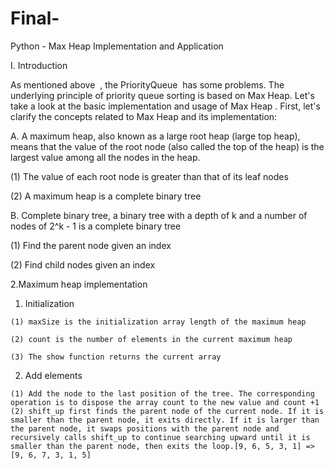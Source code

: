 # Final-
Python - Max Heap Implementation and Application

I. Introduction

As mentioned above  , the PriorityQueue  has some problems. The underlying principle of priority queue sorting is based on Max Heap. Let's take a look at the basic implementation and usage of Max Heap . First, let's clarify the concepts related to Max Heap and its implementation:

A. A maximum heap, also known as a large root heap (large top heap), means that the value of the root node (also called the top of the heap) is the largest value among all the nodes in the heap.

(1) The value of each root node is greater than that of its leaf nodes

(2) A maximum heap is a complete binary tree

B. Complete binary tree, a binary tree with a depth of k and a number of nodes of 2^k - 1 is a complete binary tree

(1) Find the parent node given an index


(2) Find child nodes given an index


 2.Maximum heap implementation
  
   1. Initialization
      
    (1) maxSize is the initialization array length of the maximum heap
    
    (2) count is the number of elements in the current maximum heap
    
    (3) The show function returns the current array
  
  
   2. Add elements
   
    (1) Add the node to the last position of the tree. The corresponding operation is to dispose the array count to the new value and count +1
    (2) shift_up first finds the parent node of the current node. If it is smaller than the parent node, it exits directly. If it is larger than the parent node, it swaps positions with the parent node and recursively calls shift_up to continue searching upward until it is smaller than the parent node, then exits the loop.[9, 6, 5, 3, 1] => [9, 6, 7, 3, 1, 5]
